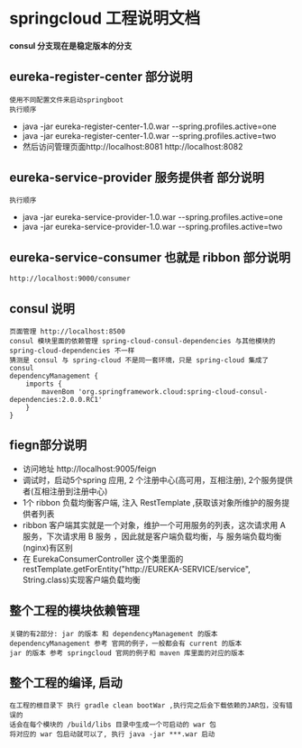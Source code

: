 # springcloud 工程说明文档

#### consul 分支现在是稳定版本的分支

## eureka-register-center 部分说明
```
使用不同配置文件来启动springboot
执行顺序 
```
* java -jar eureka-register-center-1.0.war --spring.profiles.active=one
* java -jar eureka-register-center-1.0.war --spring.profiles.active=two
* 然后访问管理页面http://localhost:8081  http://localhost:8082


## eureka-service-provider 服务提供者 部分说明
```
执行顺序
```
* java -jar eureka-service-provider-1.0.war --spring.profiles.active=one
* java -jar eureka-service-provider-1.0.war --spring.profiles.active=two

## eureka-service-consumer 也就是 ribbon 部分说明
```
http://localhost:9000/consumer
```

## consul 说明
```
页面管理 http://localhost:8500
consul 模块里面的依赖管理 spring-cloud-consul-dependencies 与其他模块的 spring-cloud-dependencies 不一样
猜测是 consul 与 spring-cloud 不是同一套环境，只是 spring-cloud 集成了 consul 
dependencyManagement {
    imports {
        mavenBom 'org.springframework.cloud:spring-cloud-consul-dependencies:2.0.0.RC1'
    }
}
```

## fiegn部分说明

* 访问地址 http://localhost:9005/feign
* 调试时，启动5个spring 应用, 2 个注册中心(高可用，互相注册), 2个服务提供者(互相注册到注册中心)
* 1个 ribbon 负载均衡客户端, 注入 RestTemplate ,获取该对象所维护的服务提供者列表
* ribbon 客户端其实就是一个对象，维护一个可用服务的列表，这次请求用 A 服务，下次请求用 B 服务
    ，因此就是客户端负载均衡，与 服务端负载均衡(nginx)有区别
* 在 EurekaConsumerController 这个类里面的
   restTemplate.getForEntity("http://EUREKA-SERVICE/service", String.class)实现客户端负载均衡



## 整个工程的模块依赖管理
```
关键的有2部分: jar 的版本 和 dependencyManagement 的版本
dependencyManagement 参考 官网的例子，一般都会有 current 的版本
jar 的版本 参考 springcloud 官网的例子和 maven 库里面的对应的版本
```

## 整个工程的编译, 启动
```
在工程的根目录下 执行 gradle clean bootWar ,执行完之后会下载依赖的JAR包，没有错误的
话会在每个模块的 /build/libs 目录中生成一个可启动的 war 包
将对应的 war 包启动就可以了, 执行 java -jar ***.war 启动
```




